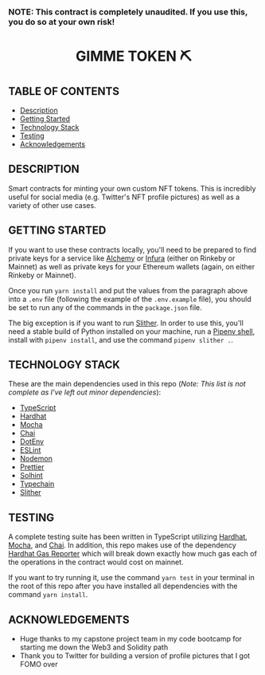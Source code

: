 ### NOTE: This contract is completely unaudited. If you use this, you do so at your own risk!

<div>
    <h1 style="width:100%;text-align:center;">GIMME TOKEN ⛏</h1>
</div>

## TABLE OF CONTENTS

- [Description](#description)
- [Getting Started](#getting-started)
- [Technology Stack](#technology-stack)
- [Testing](#testing)
- [Acknowledgements](#acknowledgements)

## DESCRIPTION

Smart contracts for minting your own custom NFT tokens. This is incredibly useful for social media (e.g. Twitter's NFT profile pictures) as well as a variety of other use cases.

## GETTING STARTED

If you want to use these contracts locally, you'll need to be prepared to find private keys for a service like [Alchemy](https://www.alchemy.com/) or [Infura](https://infura.io/) (either on Rinkeby or Mainnet) as well as private keys for your Ethereum wallets (again, on either Rinkeby or Mainnet).

Once you run `yarn install` and put the values from the paragraph above into a `.env` file (following the example of the `.env.example` file), you should be set to run any of the commands in the `package.json` file.

The big exception is if you want to run [Slither](https://github.com/crytic/slither). In order to use this, you'll need a stable build of Python installed on your machine, run a [Pipenv shell](https://pipenv.pypa.io/en/latest/), install with `pipenv install`, and use the command `pipenv slither .`.

## TECHNOLOGY STACK

These are the main dependencies used in this repo (_Note: This list is not complete as I've left out minor dependencies_):

- [TypeScript](https://www.typescriptlang.org/)
- [Hardhat](https://hardhat.org/)
- [Mocha](https://mochajs.org/)
- [Chai](https://www.chaijs.com/)
- [DotEnv](https://github.com/motdotla/dotenv)
- [ESLint](https://eslint.org/)
- [Nodemon](https://github.com/remy/nodemon)
- [Prettier](https://prettier.io/)
- [Solhint](https://github.com/protofire/solhint)
- [Typechain](https://github.com/dethcrypto/TypeChain)
- [Slither](https://github.com/crytic/slither)

## TESTING

A complete testing suite has been written in TypeScript utilizing [Hardhat](https://hardhat.org/), [Mocha](https://mochajs.org/), and [Chai](https://www.chaijs.com/). In addition, this repo makes use of the dependency [Hardhat Gas Reporter](https://github.com/cgewecke/hardhat-gas-reporter#readme) which will break down exactly how much gas each of the operations in the contract would cost on mainnet.

If you want to try running it, use the command `yarn test` in your terminal in the root of this repo after you have installed all dependencies with the command `yarn install`.

## ACKNOWLEDGEMENTS

- Huge thanks to my capstone project team in my code bootcamp for starting me down the Web3 and Solidity path
- Thank you to Twitter for building a version of profile pictures that I got FOMO over
